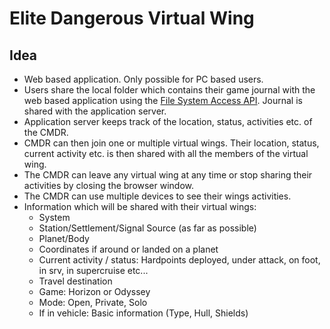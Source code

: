 # Elite Dangerous Virtual Wing

## Idea
- Web based application. Only possible for PC based users.
- Users share the local folder which contains their game journal with the web based application using the [File System Access API](https://developer.mozilla.org/en-US/docs/Web/API/File_System_Access_API). Journal is shared with the application server.
- Application server keeps track of the location, status, activities etc. of the CMDR.
- CMDR can then join one or multiple virtual wings. Their location, status, current activity etc. is then shared with all the members of the virtual wing.
- The CMDR can leave any virtual wing at any time or stop sharing their activities by closing the browser window.
- The CMDR can use multiple devices to see their wings activities.
- Information which will be shared with their virtual wings:
  - System
  - Station/Settlement/Signal Source (as far as possible)
  - Planet/Body
  - Coordinates if around or landed on a planet
  - Current activity / status: Hardpoints deployed, under attack, on foot, in srv, in supercruise etc...
  - Travel destination
  - Game: Horizon or Odyssey
  - Mode: Open, Private, Solo
  - If in vehicle: Basic information (Type, Hull, Shields)
